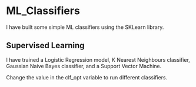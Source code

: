 # ML_Classifiers
I have built some simple ML classifiers using the SKLearn library.

## Supervised Learning
I have trained a Logistic Regression model, K Nearest Neighbours classifier, Gaussian Naive Bayes classifier, and a Support Vector Machine.

Change the value in the clf_opt variable to run different classifiers.
